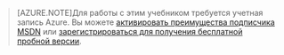 > [AZURE.NOTE]Для работы с этим учебником требуется учетная запись Azure. Вы можете <a href="http://www.windowsazure.com/pricing/member-offers/msdn-benefits-details/" target="_blank">активировать преимущества подписчика MSDN</a> или <a href="http://www.windowsazure.com/pricing/free-trial/" target="_blank">зарегистрироваться для получения бесплатной пробной версии</a>.

<!---HONumber=Oct15_HO3-->
